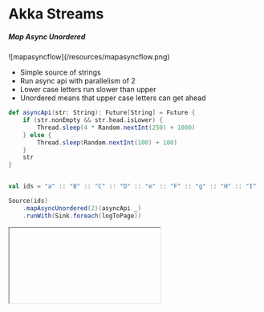# Akka Streams

##### Map Async Unordered

<div class="left">
![mapasyncflow](/resources/mapasyncflow.png)
</div>

<div class="right">
<ul>
<li>Simple source of strings</li>
<li>Run async api with parallelism of 2</li>
<li>Lower case letters run slower than upper</li>
<li>Unordered means that upper case letters can get ahead</li>
</ul>
</div>

<div class="clear"/>

```scala
def asyncApi(str: String): Future[String] = Future {
    if (str.nonEmpty && str.head.isLower) {
        Thread.sleep(4 * Random.nextInt(250) + 1000)
    } else {
        Thread.sleep(Random.nextInt(100) + 100)
    }
    str
}


val ids = "a" :: "B" :: "C" :: "D" :: "e" :: "F" :: "g" :: "H" :: "I" :: Nil

Source(ids)
    .mapAsyncUnordered(2)(asyncApi _)
    .runWith(Sink.foreach(logToPage))
```

<iframe class="sample" data-src="/samples/basic-async-unordered"></iframe>
